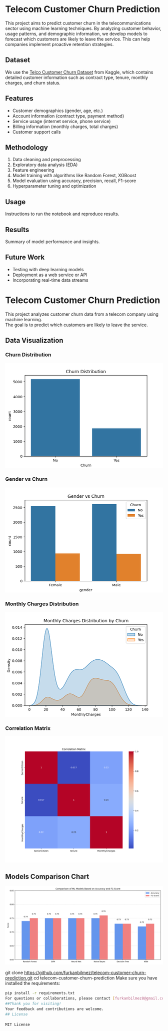 # Telecom Customer Churn Prediction

This project aims to predict customer churn in the telecommunications sector using machine learning techniques. By analyzing customer behavior, usage patterns, and demographic information, we develop models to forecast which customers are likely to leave the service. This can help companies implement proactive retention strategies.

## Dataset

We use the [Telco Customer Churn Dataset](https://www.kaggle.com/blastchar/telco-customer-churn) from Kaggle, which contains detailed customer information such as contract type, tenure, monthly charges, and churn status.

## Features

- Customer demographics (gender, age, etc.)
- Account information (contract type, payment method)
- Service usage (internet service, phone service)
- Billing information (monthly charges, total charges)
- Customer support calls

## Methodology

1. Data cleaning and preprocessing  
2. Exploratory data analysis (EDA)  
3. Feature engineering  
4. Model training with algorithms like Random Forest, XGBoost  
5. Model evaluation using accuracy, precision, recall, F1-score  
6. Hyperparameter tuning and optimization  

## Usage

Instructions to run the notebook and reproduce results.

## Results

Summary of model performance and insights.

## Future Work

- Testing with deep learning models  
- Deployment as a web service or API  
- Incorporating real-time data streams  


# Telecom Customer Churn Prediction


This project analyzes customer churn data from a telecom company using machine learning.  
The goal is to predict which customers are likely to leave the service.

## Data Visualization

### Churn Distribution  
![Churn Distribution](images/churn_distribution.png)

### Gender vs Churn  
![Gender vs Churn](images/gender_churn.png)

### Monthly Charges Distribution  
![Monthly Charges KDE Plot](images/monthly_charges_kde.png)

### Correlation Matrix  
![Correlation Matrix](images/correlation_heatmap.png)

## Models Comparison Chart

![Model Comparison](images/model_comparison_chart.png)


git clone https://github.com/furkanbilmez/telecom-customer-churn-prediction.git
cd telecom-customer-churn-prediction
Make sure you have installed the requirements:

```bash
pip install -r requirements.txt
For questions or collaborations, please contact [furkanbilmez8@gmail.com] or open an issue on GitHub.
##Thank you for visiting!
Your feedback and contributions are welcome.
## License

MIT License
